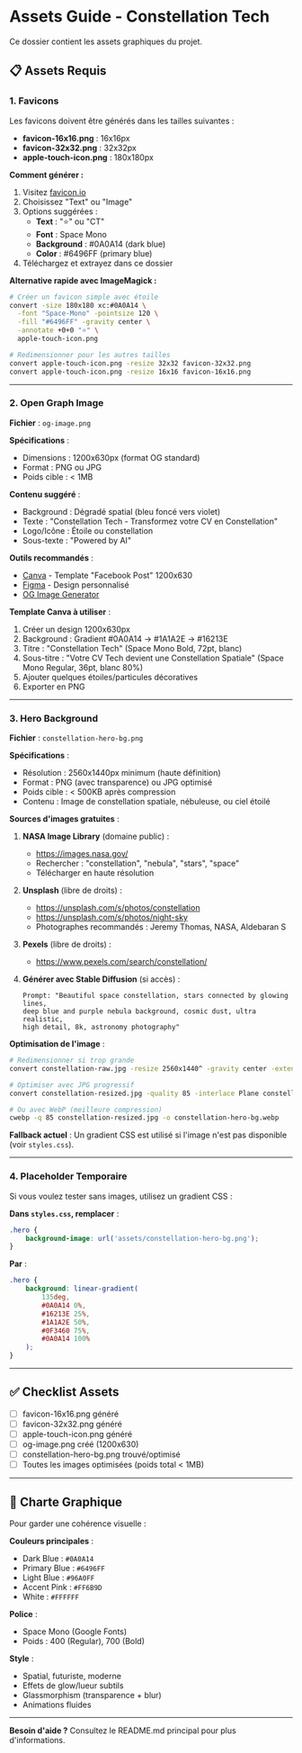 # Assets Guide - Constellation Tech

Ce dossier contient les assets graphiques du projet.

## 📋 Assets Requis

### 1. Favicons

Les favicons doivent être générés dans les tailles suivantes :

- **favicon-16x16.png** : 16x16px
- **favicon-32x32.png** : 32x32px
- **apple-touch-icon.png** : 180x180px

**Comment générer :**

1. Visitez [favicon.io](https://favicon.io/)
2. Choisissez "Text" ou "Image"
3. Options suggérées :
   - **Text** : "⭐" ou "CT"
   - **Font** : Space Mono
   - **Background** : #0A0A14 (dark blue)
   - **Color** : #6496FF (primary blue)
4. Téléchargez et extrayez dans ce dossier

**Alternative rapide avec ImageMagick :**
```bash
# Créer un favicon simple avec étoile
convert -size 180x180 xc:#0A0A14 \
  -font "Space-Mono" -pointsize 120 \
  -fill "#6496FF" -gravity center \
  -annotate +0+0 "⭐" \
  apple-touch-icon.png

# Redimensionner pour les autres tailles
convert apple-touch-icon.png -resize 32x32 favicon-32x32.png
convert apple-touch-icon.png -resize 16x16 favicon-16x16.png
```

---

### 2. Open Graph Image

**Fichier** : `og-image.png`

**Spécifications** :
- Dimensions : 1200x630px (format OG standard)
- Format : PNG ou JPG
- Poids cible : < 1MB

**Contenu suggéré** :
- Background : Dégradé spatial (bleu foncé vers violet)
- Texte : "Constellation Tech - Transformez votre CV en Constellation"
- Logo/Icône : Étoile ou constellation
- Sous-texte : "Powered by AI"

**Outils recommandés** :
- [Canva](https://www.canva.com/) - Template "Facebook Post" 1200x630
- [Figma](https://www.figma.com/) - Design personnalisé
- [OG Image Generator](https://og-image.vercel.app/)

**Template Canva à utiliser** :
1. Créer un design 1200x630px
2. Background : Gradient #0A0A14 → #1A1A2E → #16213E
3. Titre : "Constellation Tech" (Space Mono Bold, 72pt, blanc)
4. Sous-titre : "Votre CV Tech devient une Constellation Spatiale" (Space Mono Regular, 36pt, blanc 80%)
5. Ajouter quelques étoiles/particules décoratives
6. Exporter en PNG

---

### 3. Hero Background

**Fichier** : `constellation-hero-bg.png`

**Spécifications** :
- Résolution : 2560x1440px minimum (haute définition)
- Format : PNG (avec transparence) ou JPG optimisé
- Poids cible : < 500KB après compression
- Contenu : Image de constellation spatiale, nébuleuse, ou ciel étoilé

**Sources d'images gratuites** :

1. **NASA Image Library** (domaine public) :
   - https://images.nasa.gov/
   - Rechercher : "constellation", "nebula", "stars", "space"
   - Télécharger en haute résolution

2. **Unsplash** (libre de droits) :
   - https://unsplash.com/s/photos/constellation
   - https://unsplash.com/s/photos/night-sky
   - Photographes recommandés : Jeremy Thomas, NASA, Aldebaran S

3. **Pexels** (libre de droits) :
   - https://www.pexels.com/search/constellation/

4. **Générer avec Stable Diffusion** (si accès) :
   ```
   Prompt: "Beautiful space constellation, stars connected by glowing lines,
   deep blue and purple nebula background, cosmic dust, ultra realistic,
   high detail, 8k, astronomy photography"
   ```

**Optimisation de l'image** :
```bash
# Redimensionner si trop grande
convert constellation-raw.jpg -resize 2560x1440^ -gravity center -extent 2560x1440 constellation-resized.jpg

# Optimiser avec JPG progressif
convert constellation-resized.jpg -quality 85 -interlace Plane constellation-hero-bg.jpg

# Ou avec WebP (meilleure compression)
cwebp -q 85 constellation-resized.jpg -o constellation-hero-bg.webp
```

**Fallback actuel** :
Un gradient CSS est utilisé si l'image n'est pas disponible (voir `styles.css`).

---

### 4. Placeholder Temporaire

Si vous voulez tester sans images, utilisez un gradient CSS :

**Dans `styles.css`, remplacer** :
```css
.hero {
    background-image: url('assets/constellation-hero-bg.png');
}
```

**Par** :
```css
.hero {
    background: linear-gradient(
        135deg,
        #0A0A14 0%,
        #16213E 25%,
        #1A1A2E 50%,
        #0F3460 75%,
        #0A0A14 100%
    );
}
```

---

## ✅ Checklist Assets

- [ ] favicon-16x16.png généré
- [ ] favicon-32x32.png généré
- [ ] apple-touch-icon.png généré
- [ ] og-image.png créé (1200x630)
- [ ] constellation-hero-bg.png trouvé/optimisé
- [ ] Toutes les images optimisées (poids total < 1MB)

---

## 🎨 Charte Graphique

Pour garder une cohérence visuelle :

**Couleurs principales** :
- Dark Blue : `#0A0A14`
- Primary Blue : `#6496FF`
- Light Blue : `#96A0FF`
- Accent Pink : `#FF6B9D`
- White : `#FFFFFF`

**Police** :
- Space Mono (Google Fonts)
- Poids : 400 (Regular), 700 (Bold)

**Style** :
- Spatial, futuriste, moderne
- Effets de glow/lueur subtils
- Glassmorphism (transparence + blur)
- Animations fluides

---

**Besoin d'aide ?** Consultez le README.md principal pour plus d'informations.
